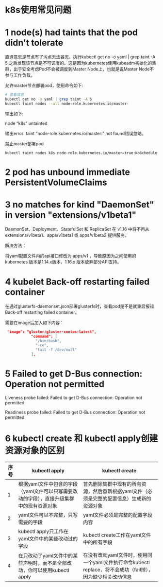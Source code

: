 

# k8s使用常见问题

# 1 node(s) had taints that the pod didn't tolerate

直译意思是节点有了污点无法容忍，执行kubectl get no -o yaml | grep taint -A 5 之后发现该节点是不可调度的。这是因为kubernetes使用kubeadm初始化的集群，出于安全考虑Pod不会被调度到Master Node上，也就是说Master Node不参与工作负载。

允许master节点部署pod，使用命令如下:

```bash
# 查看信息
kubectl get no -o yaml | grep taint -A 5
kubectl taint nodes --all node-role.kubernetes.io/master-
```

输出如下:

node “k8s” untainted

输出error: taint “node-role.kubernetes.io/master:” not found错误忽略。

禁止master部署pod

```
kubectl taint nodes k8s node-role.kubernetes.io/master=true:NoSchedule
```



# 2 pod has unbound immediate PersistentVolumeClaims







# 3 no matches for kind "DaemonSet" in version "extensions/v1beta1"

DaemonSet、Deployment、StatefulSet 和 ReplicaSet 在 v1.16 中将不再从 extensions/v1beta1、apps/v1beta1 或 apps/v1beta2 提供服务。

解决方法：

将yaml配置文件内的api接口修改为 apps/v1 ，导致原因为之间使用的kubernetes 版本是1.14.x版本，1.16.x 版本放弃部分API支持。







# 4 kubelet  Back-off restarting failed container

在通过glusterfs-daemonset.json部署glusterfs时，查看pod是不是就重启报错Back-off restarting failed container。

需要在image后加入如下内容：

```json
 "image": "gluster/gluster-centos:latest",
            "command": [
              "/bin/bash",
              "-ce",
              "tail -f /dev/null"
            ],
```





# 5 Failed to get D-Bus connection: Operation not permitted

Liveness probe failed: Failed to get D-Bus connection: Operation not permitted

Readiness probe failed: Failed to get D-Bus connection: Operation not permitted





# 6 kubectl create 和 kubectl apply创建资源对象的区别

| 序号 | kubectl apply                                                | kubectl create                                               |
| ---- | ------------------------------------------------------------ | ------------------------------------------------------------ |
| 1    | 根据yaml文件中包含的字段（yaml文件可以只写需要改动的字段），直接升级集群中的现有资源对象 | 首先删除集群中现有的所有资源，然后重新根据yaml文件（必须是完整的配置信息）生成新的资源对象 |
| 2    | yaml文件可以不完整，只写需要的字段                           | yaml文件必须是完整的配置字段内容                             |
| 3    | kubectl apply只工作在yaml文件中的某些改动过的字段            | kubectl create工作在yaml文件中的所有字段                     |
| 4    | 在只改动了yaml文件中的某些声明时，而不是全部改动，你可以使用kubectl apply | 在没有改动yaml文件时，使用同一个yaml文件执行命令kubectl replace，将不会成功（fail掉），因为缺少相关改动信息 |








